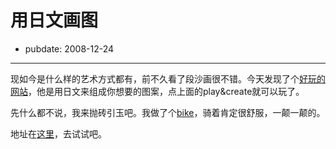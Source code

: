 # 用日文画图

- pubdate: 2008-12-24

--------------------------


现如今是什么样的艺术方式都有，前不久看了段沙画很不错。今天发现了个[好玩的网站](http://fontpark.morisawa.co.jp/)，他是用日文来组成你想要的图案，点上面的play&create就可以玩了。

先什么都不说，我来抛砖引玉吧。我做了个[bike](http://fontpark.morisawa.co.jp/blogparts_publish.html?id=rtgja7jk0ayrcos)，骑着肯定很舒服，一颠一颠的。





地址在[这里](http://fontpark.morisawa.co.jp/)，去试试吧。

